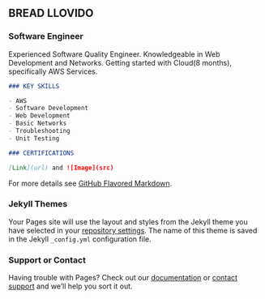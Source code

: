 ## BREAD LLOVIDO
### Software Engineer

Experienced Software Quality Engineer. Knowledgeable in Web Development and Networks. Getting started with Cloud(8 months), specifically AWS Services.


```markdown
### KEY SKILLS

- AWS
- Software Development
- Web Development
- Basic Networks
- Troubleshooting
- Unit Testing

### CERTIFICATIONS

[Link](url) and ![Image](src)
```

For more details see [GitHub Flavored Markdown](https://guides.github.com/features/mastering-markdown/).

### Jekyll Themes

Your Pages site will use the layout and styles from the Jekyll theme you have selected in your [repository settings](https://github.com/breadough/breadough.github.io/settings/pages). The name of this theme is saved in the Jekyll `_config.yml` configuration file.

### Support or Contact

Having trouble with Pages? Check out our [documentation](https://docs.github.com/categories/github-pages-basics/) or [contact support](https://support.github.com/contact) and we’ll help you sort it out.
